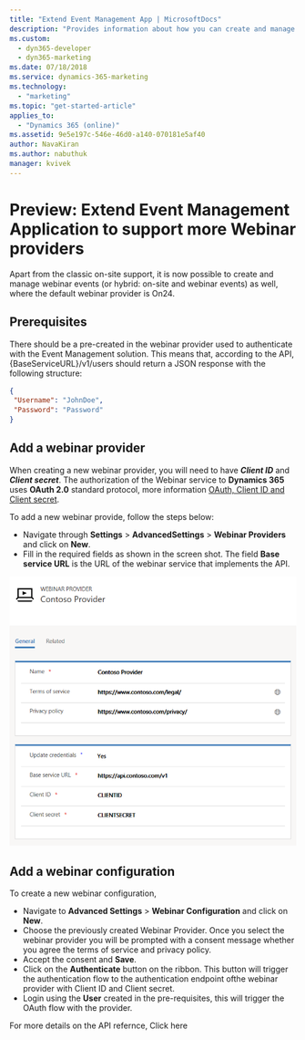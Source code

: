 ```yaml
---
title: "Extend Event Management App | MicrosoftDocs"
description: "Provides information about how you can create and manage webinar events."
ms.custom:
  - dyn365-developer
  - dyn365-marketing
ms.date: 07/18/2018
ms.service: dynamics-365-marketing
ms.technology: 
  - "marketing"
ms.topic: "get-started-article"
applies_to: 
  - "Dynamics 365 (online)"
ms.assetid: 9e5e197c-546e-46d0-a140-070181e5af40
author: NavaKiran 
ms.author: nabuthuk
manager: kvivek
---
```

# Preview: Extend Event Management Application to support more Webinar providers

Apart from the classic on-site support, it is now possible to create and manage webinar events (or hybrid: on-site and webinar events) as well, where the default webinar provider is On24.

## Prerequisites

There should be a pre-created in the webinar provider used to authenticate with the Event Management solution. This means that, according to the API, {BaseServiceURL}/v1/users should return a JSON response with the following structure:
```json
{
 "Username": "JohnDoe",
 "Password": "Password"
}
```

## Add a webinar provider

When creating a new webinar provider, you will need to have ***Client ID*** and ***Client secret***. The authorization of the Webinar service to **Dynamics 365** uses **OAuth 2.0** standard protocol, more information [OAuth, Client ID and Client secret](https://www.oauth.com/oauth2-servers/client-registration/client-id-secret/).

To add a new webinar provide, follow the steps below:

- Navigate through **Settings** > **AdvancedSettings** > **Webinar Providers** and click on **New**. 
- Fill in the required fields as shown in the screen shot. The  field **Base service URL** is the URL of the webinar service that implements the API.

![Webinar Provider](../media/webinar-provider.png "Webinar Provider")

## Add a webinar configuration

To create a new webinar configuration, 

- Navigate to **Advanced Settings** > **Webinar Configuration** and click on **New**.
- Choose the previously created Webinar Provider. Once you select the webinar provider you will be prompted with a consent message whether you agree the terms of service and privacy policy. 
- Accept the consent and **Save**.
- Click on the **Authenticate** button on the ribbon. This button will trigger the authentication flow to the authentication endpoint ofthe webinar provider with Client ID and Client secret.
- Login using the **User** created in the pre-requisites, this will trigger the OAuth flow with the provider.

For more details on the API refernce, Click here
